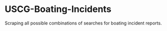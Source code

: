 # USCG-Boating-Incidents
Scraping all possible combinations of searches for boating incident reports.
